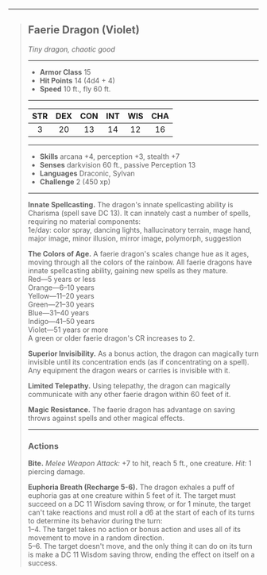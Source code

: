 ***
> ## Faerie Dragon (Violet)
> *Tiny dragon, chaotic good*
> 
> ***
> 
> - **Armor Class** 15
> - **Hit Points** 14 (4d4 + 4)
> - **Speed** 10 ft., fly 60 ft.
> 
> ***
> 
> |STR|DEX|CON|INT|WIS|CHA|
> |:---:|:---:|:---:|:---:|:---:|:---:|
> |3|20|13|14|12|16|
> 
> ***
> 
> - **Skills** arcana +4, perception +3, stealth +7
> - **Senses** darkvision 60 ft., passive Perception 13
> - **Languages** Draconic, Sylvan
> - **Challenge** 2 (450 xp)
> 
> ***
> 
> **Innate Spellcasting.** The dragon's innate spellcasting ability is Charisma (spell save DC 13). It can innately cast a number of spells, requiring no material components:  
> 1e/day: color spray, dancing lights, hallucinatory terrain, mage hand, major image, minor illusion, mirror image, polymorph, suggestion
> 
> **The Colors of Age.** A faerie dragon's scales change hue as it ages, moving through all the colors of the rainbow. All faerie dragons have innate spellcasting ability, gaining new spells as they mature.  
> Red—5 years or less  
> Orange—6–10 years  
> Yellow—11–20 years  
> Green—21–30 years  
> Blue—31–40 years  
> Indigo—41–50 years  
> Violet—51 years or more  
> A green or older faerie dragon's CR increases to 2.
> 
> **Superior Invisibility.** As a bonus action, the dragon can magically turn invisible until its concentration ends (as if concentrating on a spell). Any equipment the dragon wears or carries is invisible with it.
> 
> **Limited Telepathy.** Using telepathy, the dragon can magically communicate with any other faerie dragon within 60 feet of it.
> 
> **Magic Resistance.** The faerie dragon has advantage on saving throws against spells and other magical effects.
> 
> ***
> 
> ### Actions
> **Bite.** *Melee Weapon Attack:* +7 to hit, reach 5 ft., one creature. *Hit:* 1 piercing damage.
> 
> **Euphoria Breath (Recharge 5-6).** The dragon exhales a puff of euphoria gas at one creature within 5 feet of it. The target must succeed on a DC 11 Wisdom saving throw, or for 1 minute, the target can't take reactions and must roll a d6 at the start of each of its turns to determine its behavior during the turn:  
> 1–4. The target takes no action or bonus action and uses all of its movement to move in a random direction.  
> 5–6. The target doesn't move, and the only thing it can do on its turn is make a DC 11 Wisdom saving throw, ending the effect on itself on a success.